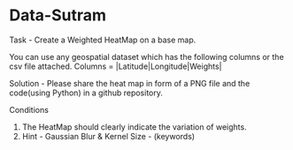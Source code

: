 # Data-Sutram
Task - Create a Weighted HeatMap on a base map.

You can use any geospatial dataset which has the following columns or the csv file attached. 
Columns = |Latitude|Longitude|Weights|

Solution - Please share the heat map in form of a PNG file and the code(using Python) in a github repository.

Conditions
1. The HeatMap should clearly indicate the variation of weights.
3.  Hint - Gaussian Blur & Kernel Size - (keywords)
